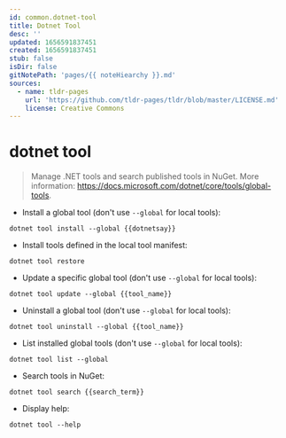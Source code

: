 ```yaml
---
id: common.dotnet-tool
title: Dotnet Tool
desc: ''
updated: 1656591837451
created: 1656591837451
stub: false
isDir: false
gitNotePath: 'pages/{{ noteHiearchy }}.md'
sources:
  - name: tldr-pages
    url: 'https://github.com/tldr-pages/tldr/blob/master/LICENSE.md'
    license: Creative Commons
---
```

# dotnet tool

> Manage .NET tools and search published tools in NuGet.
> More information: <https://docs.microsoft.com/dotnet/core/tools/global-tools>.

- Install a global tool (don't use `--global` for local tools):

`dotnet tool install --global {{dotnetsay}}`

- Install tools defined in the local tool manifest:

`dotnet tool restore`

- Update a specific global tool (don't use `--global` for local tools):

`dotnet tool update --global {{tool_name}}`

- Uninstall a global tool (don't use `--global` for local tools):

`dotnet tool uninstall --global {{tool_name}}`

- List installed global tools (don't use `--global` for local tools):

`dotnet tool list --global`

- Search tools in NuGet:

`dotnet tool search {{search_term}}`

- Display help:

`dotnet tool --help`

